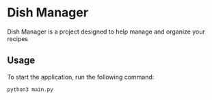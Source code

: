 # Dish Manager

Dish Manager is a project designed to help manage and organize your recipes

## Usage

To start the application, run the following command:
```bash
python3 main.py
```
